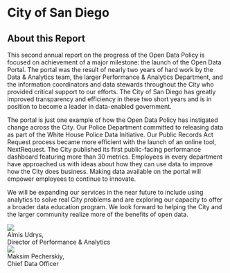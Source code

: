 # City of San Diego
## About this Report

This second annual report on the progress of the Open Data Policy is focused on achievement of a major milestone: the launch of the Open Data Portal. The portal was the result of nearly two years of hard work by the Data & Analytics team, the larger Performance & Analytics Department, and the information coordinators and data stewards throughout the City who provided critical support to our efforts. The City of San Diego has greatly improved transparency and efficiency in these two short years and is in position to become a leader in data-enabled government.

The portal is just one example of how the Open Data Policy has instigated change across the City. Our Police Department committed to releasing data as part of the White House Police Data Initiative. Our Public Records Act Request process became more efficient with the launch of an online tool, NextRequest. The City published its first public-facing performance dashboard featuring more than 30 metrics. Employees in every department have approached us with ideas about how they can use data to improve how the City does business. Making data available on the portal will empower employees to continue to innovate.

We will be expanding our services in the near future to include using analytics to solve real City problems and are exploring our capacity to offer a broader data education program. We look forward to helping the City and the larger community realize more of the benefits of open data.

<div class="section group sig">
    <div class="col span_1_of_2">
      <div class="sig-img">
        <img src="http://mrm-screen.s3.amazonaws.com/e-signature_AUdrys.jpg"/>
      </div>
      <div class="sig-sub">
        Almis Udrys, <br/>
        Director of Performance & Analytics
      </div>
    </div>
    <div class="col span_1_of_2">
      <div class="sig-img">
        <img src="http://mrm-screen.s3.amazonaws.com/Image-1-1-1.jpg"/>
      </div>
      <div class="sig-sub">
        Maksim Pecherskiy, <br/>
        Chief Data Officer
      </div>
    </div>
</div>
</div>
